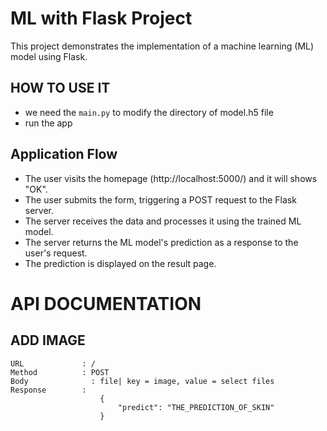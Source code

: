 # ML with Flask Project

This project demonstrates the implementation of a machine learning (ML) model using Flask.

## HOW TO USE IT
- we need the `main.py` to modify the directory of model.h5 file
- run the app

## Application Flow
- The user visits the homepage (http://localhost:5000/) and it will shows "OK".
- The user submits the form, triggering a POST request to the Flask server.
- The server receives the data and processes it using the trained ML model.
- The server returns the ML model's prediction as a response to the user's request.
- The prediction is displayed on the result page.

# API DOCUMENTATION
## ADD IMAGE 
    URL             : /
    Method          : POST
    Body	          : file| key = image, value = select files 
    Response        : 
                        {
                            "predict": "THE_PREDICTION_OF_SKIN"
                        }



